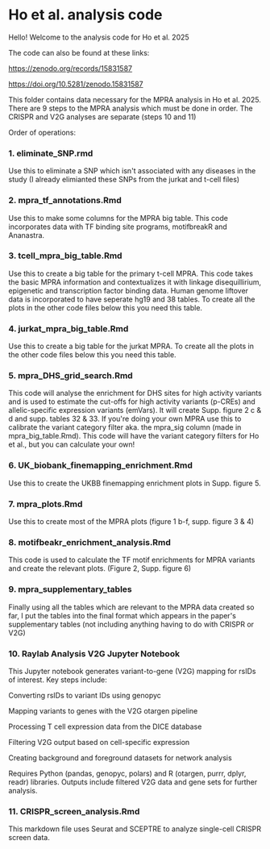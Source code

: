 # Ho et al. analysis code

Hello! Welcome to the analysis code for Ho et al. 2025

The code can also be found at these links:

https://zenodo.org/records/15831587 

https://doi.org/10.5281/zenodo.15831587 

This folder contains data necessary for the MPRA analysis in Ho et al. 2025. There are 9 steps to the MPRA analysis which must be done in order. The CRISPR and V2G analyses are separate (steps 10 and 11)

Order of operations:

### 1. eliminate_SNP.rmd 

Use this to eliminate a SNP which isn't associated with any diseases in the study (I already elimianted these SNPs from the jurkat and t-cell files)

### 2. mpra_tf_annotations.Rmd

Use this to make some columns for the MPRA big table. This code incorporates data with TF binding site programs, motifbreakR and Ananastra. 

### 3. tcell_mpra_big_table.Rmd 

Use this to create a big table for the primary t-cell MPRA. This code takes the basic MPRA information and contextualizes it with linkage disequillirium, epigenetic and transcription factor binding data. Human genome liftover data is incorporated to have seperate hg19 and 38 tables. To create all the plots in the other code files below this you need this table.

### 4. jurkat_mpra_big_table.Rmd 

Use this to create a big table for the jurkat MPRA. To create all the plots in the other code files below this you need this table.

### 5. mpra_DHS_grid_search.Rmd

This code will analyse the enrichment for DHS sites for high activity variants and is used to estimate the cut-offs for high activity variants (p-CREs) and allelic-specific expression variants (emVars). It will create Supp. figure 2 c & d and supp. tables 32 & 33. If you're doing your own MPRA use this to calibrate the variant category filter aka. the mpra_sig column (made in mpra_big_table.Rmd). This code will have the variant category filters for Ho et al., but you can calculate your own!

### 6. UK_biobank_finemapping_enrichment.Rmd

Use this to create the UKBB finemapping enrichment plots in Supp. figure 5.

### 7. mpra_plots.Rmd

Use this to create most of the MPRA plots (figure 1 b-f, supp. figure 3 & 4)

### 8. motifbeakr_enrichment_analysis.Rmd

This code is used to calculate the TF motif enrichments for MPRA variants and create the relevant plots. (Figure 2, Supp. figure 6)

### 9. mpra_supplementary_tables

Finally using all the tables which are relevant to the MPRA data created so far, I put the tables into the final format which appears in the paper's supplementary tables (not including anything having to do with CRISPR or V2G)

### 10. Raylab Analysis V2G Jupyter Notebook

This Jupyter notebook generates variant-to-gene (V2G) mapping for rsIDs of interest. Key steps include:

Converting rsIDs to variant IDs using genopyc

Mapping variants to genes with the V2G otargen pipeline

Processing T cell expression data from the DICE database

Filtering V2G output based on cell-specific expression

Creating background and foreground datasets for network analysis

Requires Python (pandas, genopyc, polars) and R (otargen, purrr, dplyr, readr) libraries. Outputs include filtered V2G data and gene sets for further analysis.

### 11. CRISPR_screen_analysis.Rmd

This markdown file uses Seurat and SCEPTRE to analyze single-cell CRISPR screen data.
